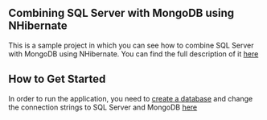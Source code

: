 Combining SQL Server with MongoDB using NHibernate
--------------

This is a sample project in which you can see how to combine SQL Server with MongoDB using NHibernate.
You can find the full description of it [here][L1]

How to Get Started
--------------

In order to run the application, you need to [create a database][L2] and change the connection strings to SQL Server and MongoDB [here][L3]

[L1]: 1
[L2]: SqlWithMongo.UI/Database.sql
[L3]: SqlWithMongo.UI/Program.cs